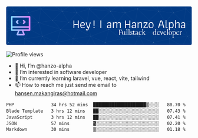 ![Header](./github-header-image.png)

![Profile views](https://gpvc.arturio.dev/hanzo-alpha)

- 👋 Hi, I’m @hanzo-alpha
- 👀 I’m interested in software developer
- 🌱 I’m currently learning laravel, vue, react, vite, tailwind
- 📫 How to reach me just send me email to hansen.makangiras@hotmail.com 

<!---
hanzo-alpha/hanzo-alpha is a ✨ special ✨ repository because its `README.md` (this file) appears on your GitHub profile.
You can click the Preview link to take a look at your changes.
--->

<!--START_SECTION:waka-->

```txt
PHP              34 hrs 52 mins  ████████████████████▒░░░░   80.70 %
Blade Template   3 hrs 12 mins   ██░░░░░░░░░░░░░░░░░░░░░░░   07.43 %
JavaScript       3 hrs 12 mins   ██░░░░░░░░░░░░░░░░░░░░░░░   07.41 %
JSON             57 mins         ▓░░░░░░░░░░░░░░░░░░░░░░░░   02.20 %
Markdown         30 mins         ▒░░░░░░░░░░░░░░░░░░░░░░░░   01.18 %
```

<!--END_SECTION:waka-->
